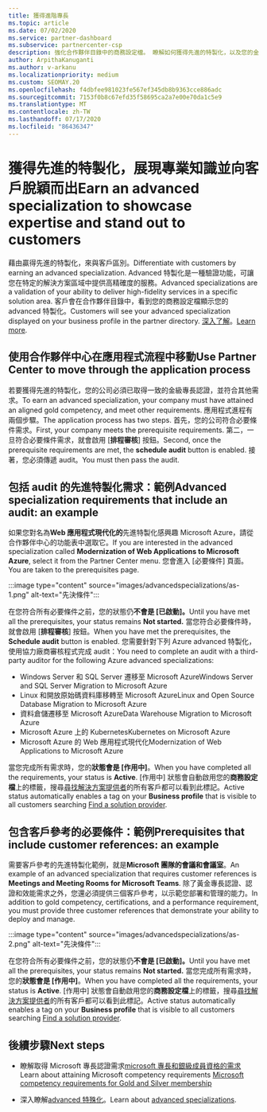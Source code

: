 ```yaml
---
title: 獲得進階專長
ms.topic: article
ms.date: 07/02/2020
ms.service: partner-dashboard
ms.subservice: partnercenter-csp
description: 強化合作夥伴目錄中的商務設定檔。 瞭解如何獲得先進的特製化，以及您的金級/銀級專長認證。
author: ArpithaKanuganti
ms.author: v-arkanu
ms.localizationpriority: medium
ms.custom: SEOMAY.20
ms.openlocfilehash: f4dbfee981023fe567ef345db8b9363cce886adc
ms.sourcegitcommit: 7153f0b8c67efd35f58695ca2a7e00e70da1c5e9
ms.translationtype: MT
ms.contentlocale: zh-TW
ms.lasthandoff: 07/17/2020
ms.locfileid: "86436347"
---
```

# <a name="earn-an-advanced-specialization-to-showcase-expertise-and-stand-out-to-customers"></a><span data-ttu-id="58817-104">獲得先進的特製化，展現專業知識並向客戶脫穎而出</span><span class="sxs-lookup"><span data-stu-id="58817-104">Earn an advanced specialization to showcase expertise and stand out to customers</span></span> 

<span data-ttu-id="58817-105">藉由贏得先進的特製化，來與客戶區別。</span><span class="sxs-lookup"><span data-stu-id="58817-105">Differentiate with customers by earning an advanced specialization.</span></span> <span data-ttu-id="58817-106">Advanced 特製化是一種驗證功能，可讓您在特定的解決方案區域中提供高精確度的服務。</span><span class="sxs-lookup"><span data-stu-id="58817-106">Advanced specializations are a validation of your ability to deliver high-fidelity services in a specific solution area.</span></span> <span data-ttu-id="58817-107">客戶會在合作夥伴目錄中，看到您的商務設定檔顯示您的 advanced 特製化。</span><span class="sxs-lookup"><span data-stu-id="58817-107">Customers will see your advanced specialization displayed on your business profile in the partner directory.</span></span> <span data-ttu-id="58817-108">[深入了解](https://partner.microsoft.com/membership/advanced-specialization)。</span><span class="sxs-lookup"><span data-stu-id="58817-108">[Learn more](https://partner.microsoft.com/membership/advanced-specialization).</span></span>

## <a name="use-partner-center-to-move-through-the-application-process"></a><span data-ttu-id="58817-109">使用合作夥伴中心在應用程式流程中移動</span><span class="sxs-lookup"><span data-stu-id="58817-109">Use Partner Center to move through the application process</span></span>

<span data-ttu-id="58817-110">若要獲得先進的特製化，您的公司必須已取得一致的金級專長認證，並符合其他需求。</span><span class="sxs-lookup"><span data-stu-id="58817-110">To earn an advanced specialization, your company must have attained an aligned gold competency, and meet other requirements.</span></span> <span data-ttu-id="58817-111">應用程式進程有兩個步驟。</span><span class="sxs-lookup"><span data-stu-id="58817-111">The application process has two steps.</span></span> <span data-ttu-id="58817-112">首先，您的公司符合必要條件需求。</span><span class="sxs-lookup"><span data-stu-id="58817-112">First, your company meets the prerequisite requirements.</span></span> <span data-ttu-id="58817-113">第二，一旦符合必要條件需求，就會啟用 [**排程審核**] 按鈕。</span><span class="sxs-lookup"><span data-stu-id="58817-113">Second, once the prerequisite requirements are met, the **schedule audit** button is enabled.</span></span> <span data-ttu-id="58817-114">接著，您必須傳遞 audit。</span><span class="sxs-lookup"><span data-stu-id="58817-114">You must then pass the audit.</span></span> 

## <a name="advanced-specialization-requirements-that-include-an-audit-an-example"></a><span data-ttu-id="58817-115">包括 audit 的先進特製化需求：範例</span><span class="sxs-lookup"><span data-stu-id="58817-115">Advanced specialization requirements that include an audit: an example</span></span>

<span data-ttu-id="58817-116">如果您對名為**Web 應用程式現代化的**先進特製化感興趣 Microsoft Azure，請從合作夥伴中心的功能表中選取它。</span><span class="sxs-lookup"><span data-stu-id="58817-116">If you are interested in the advanced specialization called **Modernization of Web Applications to Microsoft Azure**, select it from the Partner Center menu.</span></span> <span data-ttu-id="58817-117">您會進入 [必要條件] 頁面。</span><span class="sxs-lookup"><span data-stu-id="58817-117">You are taken to the prerequisites page.</span></span>

:::image type="content" source="images/advancedspecializations/as-1.png" alt-text="先決條件":::


<span data-ttu-id="58817-119">在您符合所有必要條件之前，您的狀態仍**不會是 [已啟動]。**</span><span class="sxs-lookup"><span data-stu-id="58817-119">Until you have met all the prerequisites, your status remains **Not started.**</span></span> <span data-ttu-id="58817-120">當您符合必要條件時，就會啟用 [**排程審核**] 按鈕。</span><span class="sxs-lookup"><span data-stu-id="58817-120">When you have met the prerequisites, the **Schedule audit** button is enabled.</span></span> <span data-ttu-id="58817-121">您需要針對下列 Azure advanced 特製化，使用協力廠商審核程式完成 audit：</span><span class="sxs-lookup"><span data-stu-id="58817-121">You need to complete an audit with a third-party auditor for the following Azure advanced specializations:</span></span>
 
- <span data-ttu-id="58817-122">Windows Server 和 SQL Server 遷移至 Microsoft Azure</span><span class="sxs-lookup"><span data-stu-id="58817-122">Windows Server and SQL Server Migration to Microsoft Azure</span></span>
- <span data-ttu-id="58817-123">Linux 和開放原始碼資料庫移轉至 Microsoft Azure</span><span class="sxs-lookup"><span data-stu-id="58817-123">Linux and Open Source Database Migration to Microsoft Azure</span></span>
- <span data-ttu-id="58817-124">資料倉儲遷移至 Microsoft Azure</span><span class="sxs-lookup"><span data-stu-id="58817-124">Data Warehouse Migration to Microsoft Azure</span></span>
- <span data-ttu-id="58817-125">Microsoft Azure 上的 Kubernetes</span><span class="sxs-lookup"><span data-stu-id="58817-125">Kubernetes on Microsoft Azure</span></span>
- <span data-ttu-id="58817-126">Microsoft Azure 的 Web 應用程式現代化</span><span class="sxs-lookup"><span data-stu-id="58817-126">Modernization of Web Applications to Microsoft Azure</span></span>


<span data-ttu-id="58817-127">當您完成所有需求時，您的**狀態會是 [作用中]**。</span><span class="sxs-lookup"><span data-stu-id="58817-127">When you have completed all the requirements, your status is **Active**.</span></span> <span data-ttu-id="58817-128">[作用中] 狀態會自動啟用您的**商務設定檔**上的標籤，搜尋[尋找解決方案提供者](https://www.microsoft.com/solution-providers/home)的所有客戶都可以看到此標記。</span><span class="sxs-lookup"><span data-stu-id="58817-128">Active status automatically enables a tag on your **Business profile** that is visible to all customers searching [Find a solution provider](https://www.microsoft.com/solution-providers/home).</span></span>

## <a name="prerequisites-that-include-customer-references-an-example"></a><span data-ttu-id="58817-129">包含客戶參考的必要條件：範例</span><span class="sxs-lookup"><span data-stu-id="58817-129">Prerequisites that include customer references: an example</span></span>

<span data-ttu-id="58817-130">需要客戶參考的先進特製化範例，就是**Microsoft 團隊的會議和會議室**。</span><span class="sxs-lookup"><span data-stu-id="58817-130">An example of an advanced specialization that requires customer references is **Meetings and Meeting Rooms for Microsoft Teams**.</span></span> <span data-ttu-id="58817-131">除了黃金專長認證、認證和效能需求之外，您還必須提供三個客戶參考，以示範您部署和管理的能力。</span><span class="sxs-lookup"><span data-stu-id="58817-131">In addition to gold competency, certifications, and a performance requirement, you must provide three customer references that demonstrate your ability to deploy and manage.</span></span>

:::image type="content" source="images/advancedspecializations/as-2.png" alt-text="先決條件":::

<span data-ttu-id="58817-133">在您符合所有必要條件之前，您的狀態仍**不會是 [已啟動]。**</span><span class="sxs-lookup"><span data-stu-id="58817-133">Until you have met all the prerequisites, your status remains **Not started.**</span></span> <span data-ttu-id="58817-134">當您完成所有需求時，您的**狀態會是 [作用中]**。</span><span class="sxs-lookup"><span data-stu-id="58817-134">When you have completed all the requirements, your status is **Active**.</span></span> <span data-ttu-id="58817-135">[作用中] 狀態會自動啟用您的**商務設定檔**上的標籤，搜尋[尋找解決方案提供者](https://www.microsoft.com/solution-providers/home)的所有客戶都可以看到此標記。</span><span class="sxs-lookup"><span data-stu-id="58817-135">Active status automatically enables a tag on your **Business profile** that is visible to all customers searching [Find a solution provider](https://www.microsoft.com/solution-providers/home).</span></span>

## <a name="next-steps"></a><span data-ttu-id="58817-136">後續步驟</span><span class="sxs-lookup"><span data-stu-id="58817-136">Next steps</span></span>

- <span data-ttu-id="58817-137">瞭解取得 Microsoft 專長認證需求[microsoft 專長和銀級成員資格的需求](learn-about-competencies.md)</span><span class="sxs-lookup"><span data-stu-id="58817-137">Learn about attaining Microsoft competency requirements [Microsoft competency requirements for Gold and Silver membership](learn-about-competencies.md)</span></span>

- <span data-ttu-id="58817-138">深入瞭解[advanced 特殊化](https://partner.microsoft.com/membership/advanced-specialization)。</span><span class="sxs-lookup"><span data-stu-id="58817-138">Learn about [advanced specializations](https://partner.microsoft.com/membership/advanced-specialization).</span></span>

